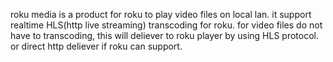 roku media is a product for roku to play video files on local lan. it support realtime HLS(http live streaming) transcoding for roku.
for video files do not have to transcoding, this will deliever to roku player by using HLS protocol. or direct http deliever if roku can support.